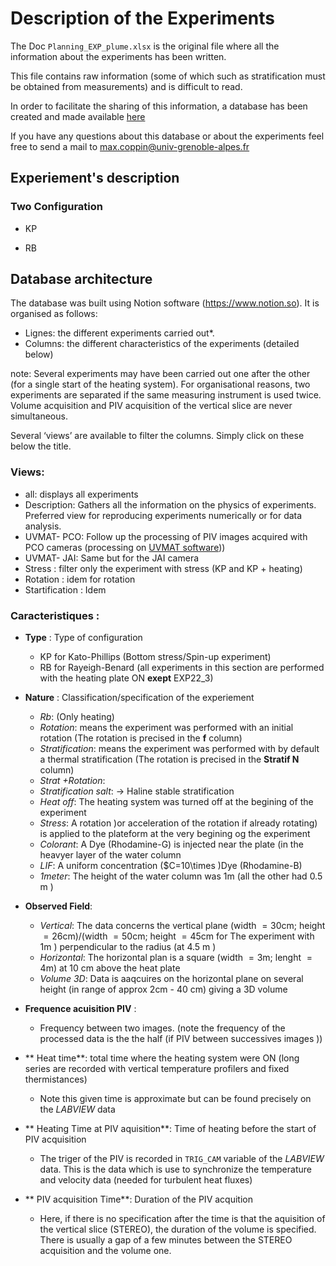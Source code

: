 # Description of the Experiments 

The Doc `Planning_EXP_plume.xlsx` is the original file where all the information about the experiments has been written. 

This file contains raw information (some of which such as stratification must be obtained from measurements) and is difficult to read.

In order to facilitate the sharing of this information, a database has been created and made available [here](https://mirror-mustard-600.notion.site/af450998205d4596a9c1e90e7781de3e?v=4a520f079561431db26593f76c7b3f04&pvs=4)

If you have any questions about this database or about the experiments feel free to send a mail to max.coppin@univ-grenoble-alpes.fr 



## Experiement's description  

### Two Configuration
- KP 

- RB 


## Database architecture

The database was built using Notion software (https://www.notion.so). It is organised as follows: 
- Lignes: the different experiments carried out*. 
- Columns: the different characteristics of the experiments (detailed below)

note: Several experiments may have been carried out one after the other (for a single start of the heating system). For organisational reasons, two experiments are separated if the same measuring instrument is used twice. 
Volume acquisition and PIV acquisition of the vertical slice are never simultaneous.


Several ‘views’ are available to filter the columns. Simply click on these below the title.

### Views: 
- all: displays all experiments 
- Description: Gathers all the information on the physics of experiments. Preferred view for reproducing experiments numerically or for data analysis.
- UVMAT- PCO: Follow up the processing of PIV images acquired with PCO cameras (processing on [UVMAT software](https://servforge.legi.grenoble-inp.fr/projects/soft-uvmat)))
- UVMAT- JAI: Same but for the JAI camera
- Stress : filter only the experiment with stress (KP and KP + heating)
- Rotation : idem for rotation 
- Startification : Idem 

### Caracteristiques : 

- **Type** : Type of configuration
    - KP for Kato-Phillips  (Bottom stress/Spin-up experiment)
    - RB for Rayeigh-Benard (all experiments in this section are performed with the heating plate ON **exept** EXP22_3)
    
- **Nature** : Classification/specification of the experiement
    - *Rb*: (Only heating)
    - *Rotation*: means the experiment was performed with an initial rotation (The rotation is precised in the **f** column)
    - *Stratification*: means the experiment was performed with by default a thermal stratification (The rotation is precised in the **Stratif N** column)
    - *Strat +Rotation*:
    - *Stratification salt*: -> Haline stable stratification 
    - *Heat off*: The heating system was turned off at the begining of the experiment
    - *Stress*: A rotation )or acceleration of the rotation if already rotating) is applied to the plateform at the very begining og the experiment 
    - *Colorant*: A Dye (Rhodamine-G) is injected near the plate (in the heavyer layer of the water column 
    - *LIF*: A uniform concentration ($C=10\times )Dye (Rhodamine-B) 
    - *1meter*: The height of the water column was $1$m (all the other had $0.5$ m )
    
- **Observed Field**: 
    - *Vertical*: The data concerns the vertical plane (width $=30$cm; height $=26$cm)/(width $=50$cm; height $=45$cm for The experiment with 1m ) perpendicular to the radius (at $4.5$ m )
    - *Horizontal*: The horizontal plan is a square (width $=3$m; lenght $=4$m) at $10$ cm above the heat plate  
    - *Volume 3D*: Data is aaqcuires on the horizontal plane on several height (in range of approx $2$cm - $40$ cm) giving a 3D volume
- **Frequence acuisition PIV** : 
    - Frequency between two images. (note the frequency of the processed data is the the half (if PIV between successives images ))
- ** Heat time**: total time where the heating system were ON (long series are recorded with vertical temperature profilers and fixed thermistances)
    - Note this given time is approximate but can be found precisely on the *LABVIEW* data 
- ** Heating Time at PIV aquisition**: Time of heating before the start of PIV acquisition
    - The triger of the PIV is recorded in `TRIG_CAM` variable of the *LABVIEW* data. This is the data which is use to synchronize the temperature and velocity data (needed for turbulent heat fluxes)
- ** PIV acquisition Time**: Duration of the PIV acquition 
    - Here, if there is no specification after the time is that the aquisition of the vertical slice (STEREO), the duration of the volume is specified. There is usually a gap of a few minutes between the STEREO acquisition and the volume one. 
